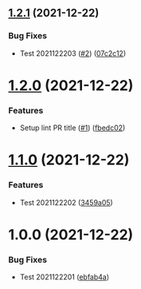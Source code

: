 ## [1.2.1](https://github.com/lemon5920/semantic-release-playground/compare/v1.2.0...v1.2.1) (2021-12-22)


### Bug Fixes

* Test 2021122203 ([#2](https://github.com/lemon5920/semantic-release-playground/issues/2)) ([07c2c12](https://github.com/lemon5920/semantic-release-playground/commit/07c2c12b9d508c452afc14ba5bc8ba58e6e1404f))

# [1.2.0](https://github.com/lemon5920/semantic-release-playground/compare/v1.1.0...v1.2.0) (2021-12-22)


### Features

* Setup lint PR title ([#1](https://github.com/lemon5920/semantic-release-playground/issues/1)) ([fbedc02](https://github.com/lemon5920/semantic-release-playground/commit/fbedc023a96cf64ec687141fe7c5257a81fff344))

# [1.1.0](https://github.com/lemon5920/semantic-release-playground/compare/v1.0.0...v1.1.0) (2021-12-22)


### Features

* Test 2021122202 ([3459a05](https://github.com/lemon5920/semantic-release-playground/commit/3459a05ede1779fc55aaedc237f4e8e8283039a6))

# 1.0.0 (2021-12-22)


### Bug Fixes

* Test 2021122201 ([ebfab4a](https://github.com/lemon5920/semantic-release-playground/commit/ebfab4a9cdf6574fb42843642d2bf96a60dbf8c1))
